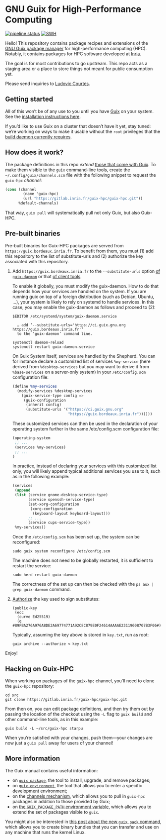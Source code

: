 GNU Guix for High-Performance Computing
===========================================

[![pipeline status](https://gitlab.inria.fr/guix-hpc/guix-hpc/badges/master/pipeline.svg)](https://gitlab.inria.fr/guix-hpc/guix-hpc/commits/master) [![SWH](https://archive.softwareheritage.org/badge/origin/https://gitlab.inria.fr/guix-hpc/guix-hpc/)](https://archive.softwareheritage.org/browse/origin/https://gitlab.inria.fr/guix-hpc/guix-hpc/)

Hello!  This repository contains package recipes and extensions of the
[GNU Guix package manager](https://gnu.org/s/guix) for high-performance
computing (HPC).  Notably, it contains packages for HPC software
developed at [Inria](https://www.inria.fr/en).

The goal is for most contributions to go upstream.  This repo acts as a
staging area or a place to store things not meant for public consumption
yet.

Please send inquiries to
[Ludovic Courtès](mailto:ludovic.courtes@inria.fr).

## Getting started

All of this won’t be of any use to you until you have
[Guix](https://gnu.org/s/guix) on your system.  See the
[installation instructions here](https://www.gnu.org/software/guix/manual/html_node/Binary-Installation.html).

If you’d like to use Guix on a cluster that doesn’t have it yet, stay
tuned: we’re working on ways to make it usable without the `root`
privileges that the
[build daemon currently requires](https://www.gnu.org/software/guix/manual/html_node/Build-Environment-Setup.html).

## How does it work?

The package definitions in this repo _extend_ [those that come with
Guix](https://gnu.org/s/guix/packages).  To make them visible to the
`guix` command-line tools, create the `~/.config/guix/channels.scm` file
with the following snippet to request the `guix-hpc` _channel_:

```scheme
(cons (channel
        (name 'guix-hpc)
        (url "https://gitlab.inria.fr/guix-hpc/guix-hpc.git"))
      %default-channels)
```

That way, `guix pull` will systematically pull not only Guix, but also
Guix-HPC.

## Pre-built binaries

Pre-built binaries for Guix-HPC packages are served from
`https://guix.bordeaux.inria.fr`. To benefit from them, you must (1) add this
repository to the list of substitute-urls and (2) authorize the key associated
with this repository.

  1. Add `https://guix.bordeaux.inria.fr` to the `--substitute-urls`
     option [of
     `guix-daemon`](https://www.gnu.org/software/guix/manual/en/html_node/Invoking-guix_002ddaemon.html#daemon_002dsubstitute_002durls)
     or that [of client
     tools](https://www.gnu.org/software/guix/manual/en/html_node/Common-Build-Options.html#client_002dsubstitute_002durls).
     
     To enable it globally, you must modify the guix-daemon. How to do that
     depends how your services are handled on the system. If you are running
     guix on top of a foreign distribution (such as Debian, Ubuntu, ...), your
     system is likely to rely on systemd to handle services. In this case, you
     may enable the guix-daemon as follows and proceed to (2):
	 
	 ```
	 $EDITOR /etc/systemd/system/guix-daemon.service

	   … add ‘--substitute-urls='https://ci.guix.gnu.org https://guix.bordeaux.inria.fr'’
       to the ‘guix-daemon’ command line.
	  
     systemctl daemon-reload
	 systemctl restart guix-daemon.service
	 ```
     
     On Guix System itself, services are handled by the Shepherd.  You can for
     instance declare a customized list of services `%my-service` (here derived
     from `%desktop-services` but you may want to derive it from `%base-services` on
     a server-only system) in your `/etc/config.scm` configuration file:
     
     ```scheme
     (define %my-services
	   (modify-services %desktop-services
		 (guix-service-type config =>
		  (guix-configuration
		   (inherit config)
		   (substitute-urls '("https://ci.guix.gnu.org"
                              "https://guix.bordeaux.inria.fr"))))))
     ```

     These customized services can then be used in the declaration of your
     operating system further in the same /etc/config.scm configuration file:
     
     ```scheme
     (operating-system
      ;; ...
      (services %my-services)
      ;; ...
     )
     ```
     
     In practice, instead of declaring your services with this customized list
     only, you will likely append typical additional services you use to it,
     such as in the following example:
     
     ```scheme
     (services
      (append
      (list (service gnome-desktop-service-type)
	        (service openssh-service-type)
            (set-xorg-configuration
             (xorg-configuration
              (keyboard-layout keyboard-layout)))
            ;; ...
            (service cups-service-type))
      %my-services))
     ```

     Once the `/etc/config.scm` has been set up, the system can be reconfigured:
     ```
     sudo guix system reconfigure /etc/config.scm
     ```
     
     The machine does not need to be globally restarted, it is sufficient to restart the service:
     ```
     sudo herd restart guix-daemon
     ```

     The correctness of the set up can then be checked with the ```ps aux | grep
     guix-daemon``` command.


  2. [Authorize](https://www.gnu.org/software/guix/manual/en/html_node/Substitute-Server-Authorization.html)
     the key used to sign substitutes:

	 ```
	 (public-key
	  (ecc
	   (curve Ed25519)
	   (q #89FBA276A976A8DE2A69774771A92C8C879E0F24614AAAAE23119608707B3F06#)))
	 ```
	 
	 Typically, assuming the key above is stored in `key.txt`, run as root:
	 
	 ```
	 guix archive --authorize < key.txt
	 ```

Enjoy!

## Hacking on Guix-HPC

When working on packages of the `guix-hpc` channel, you'll need to clone
the `guix-hpc` repository:

```
cd src
git clone https://gitlab.inria.fr/guix-hpc/guix-hpc.git
```

From then on, you can edit package definitions, and then try them out by
passing the location of the checkout using the `-L` flag to `guix build`
and other command-line tools, as in this example:

```
guix build -L ~/src/guix-hpc starpu
```

When you’re satisfied with your changes, push them—your changes are now
just a `guix pull` away for users of your channel!

## More information

The Guix manual contains useful information:

  * on
    [`guix package`](https://www.gnu.org/software/guix/manual/html_node/Invoking-guix-package.html),
    the tool to install, upgrade, and remove packages;
  * on
    [`guix environment`](https://www.gnu.org/software/guix/manual/html_node/Invoking-guix-environment.html),
    the tool that allows you to enter a specific development
    environment;
  * on the [channels
    mechanism](https://www.gnu.org/software/guix/manual/en/html_node/Channels.html),
    which allows you to pull in `guix-hpc` packages in addition to those
    provided by Guix;
  * on
    [the `GUIX_PACKAGE_PATH` environment variable](https://www.gnu.org/software/guix/manual/html_node/Package-Modules.html#index-GUIX_005fPACKAGE_005fPATH),
    which allows you to extend the set of packages visible to `guix`.

You might also be interested in
[this post about the new `guix pack` command](https://www.gnu.org/software/guix/news/creating-bundles-with-guix-pack.html),
which allows you to create binary bundles that you can transfer and use
on any machine that runs the kernel Linux.
